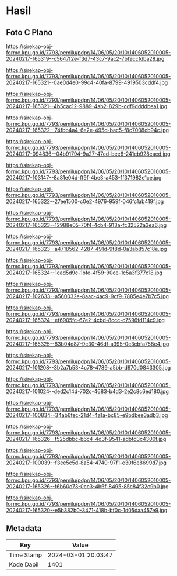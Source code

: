 # Hasil

## Foto C Plano

https://sirekap-obj-formc.kpu.go.id/7793/pemilu/pdpr/14/06/05/20/10/1406052010005-20240217-165319--c5647f2e-f3d7-43c7-9ac2-7bf9ccfdba28.jpg

https://sirekap-obj-formc.kpu.go.id/7793/pemilu/pdpr/14/06/05/20/10/1406052010005-20240217-165321--0ae0d4e0-99c4-40fa-8799-4919503cddf4.jpg

https://sirekap-obj-formc.kpu.go.id/7793/pemilu/pdpr/14/06/05/20/10/1406052010005-20240217-165321--4b5cac12-9889-4ab2-829b-cdf9ddddbea1.jpg

https://sirekap-obj-formc.kpu.go.id/7793/pemilu/pdpr/14/06/05/20/10/1406052010005-20240217-165322--74fbb4a4-6e2e-495d-bac5-f8c7008cb94c.jpg

https://sirekap-obj-formc.kpu.go.id/7793/pemilu/pdpr/14/06/05/20/10/1406052010005-20240217-094836--04b91794-9a27-47cd-bee6-241cb928cacd.jpg

https://sirekap-obj-formc.kpu.go.id/7793/pemilu/pdpr/14/06/05/20/10/1406052010005-20240217-103147--8a81e04d-ff9f-4be3-a453-1f371982e1ce.jpg

https://sirekap-obj-formc.kpu.go.id/7793/pemilu/pdpr/14/06/05/20/10/1406052010005-20240217-165322--27ee1500-c0e2-4976-959f-046fc1ab419f.jpg

https://sirekap-obj-formc.kpu.go.id/7793/pemilu/pdpr/14/06/05/20/10/1406052010005-20240217-165323--12988e05-70f4-4cb4-913a-fc32522a3ea6.jpg

https://sirekap-obj-formc.kpu.go.id/7793/pemilu/pdpr/14/06/05/20/10/1406052010005-20240217-165323--a4718562-4287-491d-9f8d-0a3ab857c18e.jpg

https://sirekap-obj-formc.kpu.go.id/7793/pemilu/pdpr/14/06/05/20/10/1406052010005-20240217-165324--1cad5d9c-1bfe-4f59-90ce-1c5a3f377c18.jpg

https://sirekap-obj-formc.kpu.go.id/7793/pemilu/pdpr/14/06/05/20/10/1406052010005-20240217-102633--a560032e-8aac-4ac9-9cf9-7885e4e7b7c5.jpg

https://sirekap-obj-formc.kpu.go.id/7793/pemilu/pdpr/14/06/05/20/10/1406052010005-20240217-165324--ef6905fc-67e2-4cbd-8ccc-c7596fd114c9.jpg

https://sirekap-obj-formc.kpu.go.id/7793/pemilu/pdpr/14/06/05/20/10/1406052010005-20240217-165325--83b04d87-9c30-46df-a395-0c3cbfa758e4.jpg

https://sirekap-obj-formc.kpu.go.id/7793/pemilu/pdpr/14/06/05/20/10/1406052010005-20240217-101208--3b2a7b53-4c78-4789-a5bb-d970d0843305.jpg

https://sirekap-obj-formc.kpu.go.id/7793/pemilu/pdpr/14/06/05/20/10/1406052010005-20240217-101024--ded2c14d-702c-4683-b4d3-2e2c8c6ed180.jpg

https://sirekap-obj-formc.kpu.go.id/7793/pemilu/pdpr/14/06/05/20/10/1406052010005-20240217-100834--34ab6fec-21d4-4a1a-bc85-e9bdbee3adb3.jpg

https://sirekap-obj-formc.kpu.go.id/7793/pemilu/pdpr/14/06/05/20/10/1406052010005-20240217-165326--f525dbbc-b6c4-4d3f-9541-adbfd3c4300f.jpg

https://sirekap-obj-formc.kpu.go.id/7793/pemilu/pdpr/14/06/05/20/10/1406052010005-20240217-100039--f3ee5c5d-8a54-4740-97f1-e30f6e8699d7.jpg

https://sirekap-obj-formc.kpu.go.id/7793/pemilu/pdpr/14/06/05/20/10/1406052010005-20240217-165326--f6b60c73-0cc3-4b6f-8495-85c84f32c9b0.jpg

https://sirekap-obj-formc.kpu.go.id/7793/pemilu/pdpr/14/06/05/20/10/1406052010005-20240217-165320--e5b382b0-3471-418b-bf0c-1d05daa457e9.jpg


## Metadata

| Key        | Value               |
| ---------- | ------------------- |
| Time Stamp | 2024-03-01 20:03:47 |
| Kode Dapil | 1401                |



